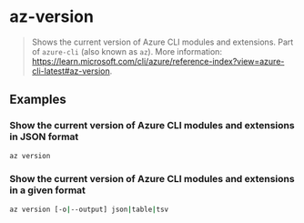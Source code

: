 # az-version

> Shows the current version of Azure CLI modules and extensions. Part of `azure-cli` (also known as `az`). More information: <https://learn.microsoft.com/cli/azure/reference-index?view=azure-cli-latest#az-version>.

## Examples

### Show the current version of Azure CLI modules and extensions in JSON format

```bash
az version
```

### Show the current version of Azure CLI modules and extensions in a given format

```bash
az version [-o|--output] json|table|tsv
```
